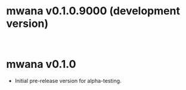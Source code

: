# mwana v0.1.0.9000 (development version)

<br/>

# mwana v0.1.0

* Initial pre-release version for alpha-testing.
